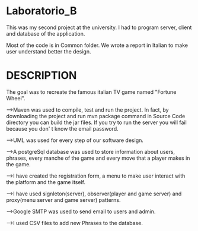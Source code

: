 # Laboratorio_B
This was my second project at the university. I had to program server, client and database of the application.

Most of the code is in Common folder.
We wrote a report in Italian to make user understand better the design.

# DESCRIPTION

The goal was to recreate the famous italian TV game named "Fortune Wheel".


-->Maven was used to compile, test and run the project. In fact, by downloading the project and run mvn package command in Source Code directory you can build the jar files. If you try to run the server you will fail because you don' t know the email password.

-->UML was used for every step of our software design.

-->A postgreSql database was used to store information about users, phrases, every manche of the game and every move that a player makes in the game.

-->I have created the registration form, a menu to make user interact with the platform and the game itself.

-->I have used signleton(server), observer(player and game server) and proxy(menu server and game server) patterns.

-->Google SMTP was used to send email to users and admin.

-->I used CSV files to add new Phrases to the database.
